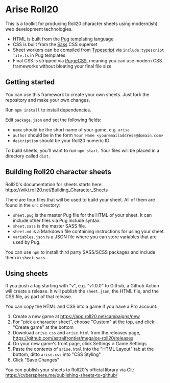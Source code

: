 # Arise Roll20

This is a toolkit for producing Roll20 character sheets using modern(ish) web development technologies.

- HTML is built from the [Pug](https://pugjs.org) templating language
- CSS is built from the [Sass](https://sass-lang.com) CSS superset
- Sheet workers can be compiled from [Typescript](https://www.typescriptlang.org/) via `include:typescript file.ts` in Pug templates
- Final CSS is stripped via [PurgeCSS](https://purgecss.com), meaning you can use modern CSS frameworks without bloating your final file size

## Getting started

You can use this framework to create your own sheets. Just fork the repository and make your own changes.

Run `npm install` to install dependencies.

Edit `package.json` and set the following fields:

- `name` should be the short name of your game, e.g. `arise`
- `author` should be in the form `Your Name <youremailaddress@domain.com>`
- `description` should be your Roll20 numeric ID

To build sheets, you'll want to run `npm start`. Your files will be placed in a directory called `dist`.

## Building Roll20 character sheets

Roll20's documentation for sheets starts here: https://wiki.roll20.net/Building_Character_Sheets

There are four files that will be used to build your sheet. All of them are found in the `src` directory:

- `sheet.pug` is the master Pug file for the HTML of your sheet. It can include other files via Pug include syntax.
- `sheet.sass` is the master SASS file.
- `sheet.md` is a Markdown file containing instructions for using your sheet.
- `variables.json` is a JSON file where you can store variables that are used by Pug.

You can use `npm` to install third party SASS/SCSS packages and include them in `sheet.sass`.

## Using sheets

If you push a tag starting with "v", e.g. "v1.0.0" to Github, a Github Action will create a release.
It will publish the `sheet.json`, the HTML file, and the CSS file, as part of that release.

You can copy the HTML and CSS into a game if you have a Pro account:

1. Create a new game at https://app.roll20.net/campaigns/new
2. For "pick a character sheet", choose "Custom" at the top, and click "Create game" at the bottom
3. Download `arise.css` and `arise.html` from the releases page, https://github.com/astralfrontier/megalos-roll20/releases
4. On your new game's front page, click Settings > Game Settings
5. Paste the contents of `arise.html` into the "HTML Layout" tab at the bottom, ditto `arise.css` into "CSS Styling"
6. Click "Save Changes"

You can publish your sheets to Roll20's official library via Git: https://cybersphere.me/publishing-sheets-to-github/